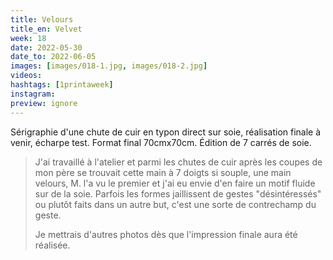 ```yaml
---
title: Velours
title_en: Velvet
week: 18
date: 2022-05-30
date_to: 2022-06-05
images: [images/018-1.jpg, images/018-2.jpg]
videos: 
hashtags: [1printaweek]
instagram: 
preview: ignore
---
```




Sérigraphie d'une chute de cuir en typon direct sur soie, réalisation finale à venir, écharpe test. Format final 70cmx70cm. Édition de 7 carrés de soie.

> J'ai travaillé à l'atelier et parmi les chutes de cuir après les coupes de mon père se trouvait cette main à 7 doigts si souple, une main velours, M. l'a vu le premier et j'ai eu envie d'en faire un motif fluide sur de la soie. Parfois les formes jaillissent de gestes "désintéressés" ou plutôt faits dans un autre but, c'est une sorte de contrechamp du geste.
>
> Je mettrais d'autres photos dès que l'impression finale aura été réalisée.
